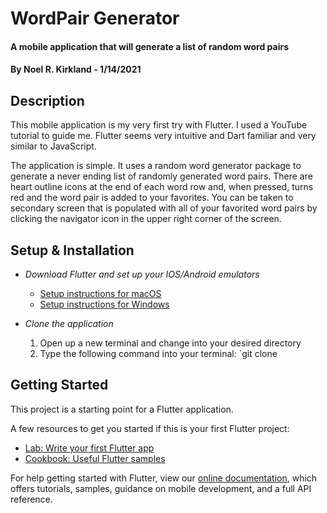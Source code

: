 # WordPair Generator

#### A mobile application that will generate a list of random word pairs

#### By Noel R. Kirkland - 1/14/2021

## Description

This mobile application is my very first try with Flutter. I used a YouTube tutorial to guide me. Flutter seems very intuitive and Dart familiar and very similar to JavaScript.

The application is simple. It uses a random word generator package to generate a never ending list of randomly generated word pairs. There are heart outline icons at the end of each word row and, when pressed, turns red and the word pair is added to your favorites. You can be taken to secondary screen that is populated with all of your favorited word pairs by clicking the navigator icon in the upper right corner of the screen.

## Setup & Installation

* _Download Flutter and set up your IOS/Android emulators_
    * [Setup instructions for macOS](https://flutter.dev/docs/get-started/install/macos)
    * [Setup instructions for Windows](https://flutter.dev/docs/get-started/install/windows)

* _Clone the application_
  1. Open up a new terminal and change into your desired directory
  2. Type the following command into your terminal: `git clone 

## Getting Started

This project is a starting point for a Flutter application.

A few resources to get you started if this is your first Flutter project:

- [Lab: Write your first Flutter app](https://flutter.dev/docs/get-started/codelab)
- [Cookbook: Useful Flutter samples](https://flutter.dev/docs/cookbook)

For help getting started with Flutter, view our
[online documentation](https://flutter.dev/docs), which offers tutorials,
samples, guidance on mobile development, and a full API reference.

